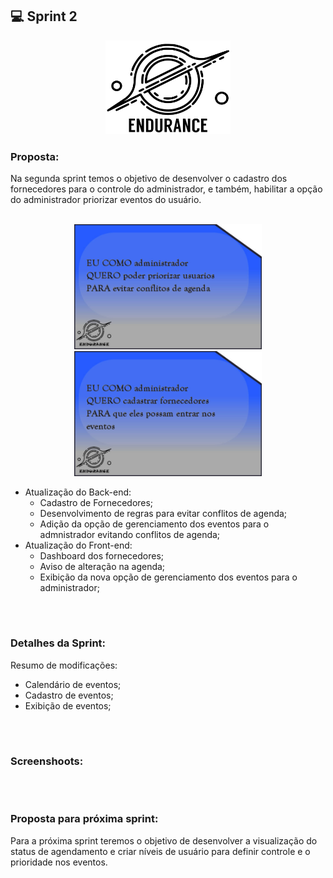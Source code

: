 ## 💻 Sprint 2

<p align="center"> <img src="https://github.com/MaXximiles/API-4SEM/blob/main/Documenta%C3%A7%C3%A3o/logo%20com%20nome.png"height=150 width=200> </p> 


### Proposta:
Na segunda sprint temos o objetivo de desenvolver o cadastro dos fornecedores para o controle do administrador, e também, habilitar a opção do administrador priorizar eventos do usuário.
<p align=center> 
</br><img src="https://raw.githubusercontent.com/MaXximiles/API-4SEM/main/Documenta%C3%A7%C3%A3o/User%20Story%20Cards/story%20card%202.jpg?raw=true" width=300 height=200>
<img src="https://raw.githubusercontent.com/MaXximiles/API-4SEM/main/Documenta%C3%A7%C3%A3o/User%20Story%20Cards/story%20card%203.jpg?raw=true" width=300 height=200>

- Atualização do Back-end:
  - Cadastro de Fornecedores;
  - Desenvolvimento de regras para evitar conflitos de agenda;
  - Adição da opção de gerenciamento dos eventos para o admnistrador evitando conflitos de agenda;
- Atualização do Front-end:
  - Dashboard dos fornecedores;
  - Aviso de alteração na agenda;
  - Exibição da nova opção de gerenciamento dos eventos para o administrador;


</p></br><h1></h1>

### Detalhes da Sprint:
Resumo de modificações:
- Calendário de eventos;
- Cadastro de eventos; 
- Exibição de eventos;



</p></br><h1></h1>

### Screenshoots:


</p></br><h1></h1>


### Proposta para próxima sprint:
Para a próxima sprint teremos o objetivo de desenvolver a visualização do status de agendamento e criar níveis de usuário para definir controle e o prioridade nos eventos.








